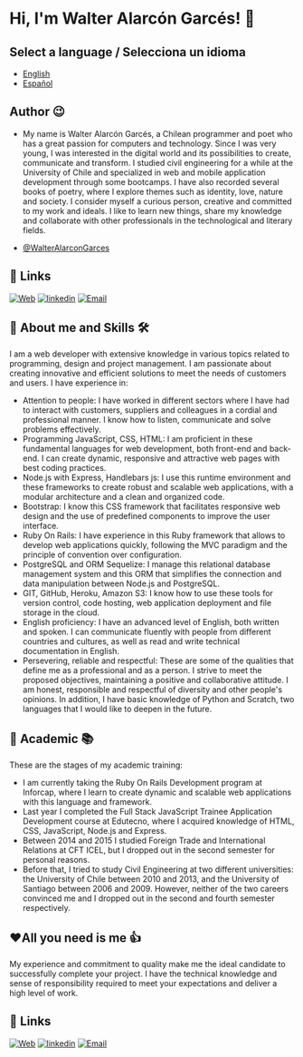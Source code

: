 # Hi, I'm Walter Alarcón Garcés! 👋

## Select a language / Selecciona un idioma
- [English](https://github.com/WalterAlarconGarces/WalterAlarconGarces/blob/ccd63baccfaa44b7eda9ec82cee6dd28cf213fa4/README.md)
- [Español](https://github.com/WalterAlarconGarces/WalterAlarconGarces/blob/ccd63baccfaa44b7eda9ec82cee6dd28cf213fa4/LEEME.md)


## Author 😉
- My name is Walter Alarcón Garcés, a Chilean programmer and poet who has a great passion for computers and technology. Since I was very young, I was interested in the digital world and its possibilities to create, communicate and transform. I studied civil engineering for a while at the University of Chile and specialized in web and mobile application development through some bootcamps. I have also recorded several books of poetry, where I explore themes such as identity, love, nature and society. I consider myself a curious person, creative and committed to my work and ideals. I like to learn new things, share my knowledge and collaborate with other professionals in the technological and literary fields.

- [@WalterAlarconGarces](https://github.com/WalterAlarconGarces)
## 🔗 Links
[![Web](https://img.shields.io/badge/Web-walteralarcongarces.cl-ffa1f0?style=for-the-badge&logo=dev.to&logoColor=white&labelColor=101010)](https://www.walteralarcongarces.cl)
[![linkedin](https://img.shields.io/badge/linkedin-0A66C2?style=for-the-badge&logo=linkedin&logoColor=white)](https://www.linkedin.com/in/walter-alarcon-garces/)
[![Email](https://img.shields.io/badge/email-0AC2?style=for-the-badge&logo=email&logoColor=white)](mailto:walarcon@gmail.com)

## 🚀 About me and Skills 🛠
I am a web developer with extensive knowledge in various topics related to programming, design and project management. I am passionate about creating innovative and efficient solutions to meet the needs of customers and users. I have experience in:

- Attention to people: I have worked in different sectors where I have had to interact with customers, suppliers and colleagues in a cordial and professional manner. I know how to listen, communicate and solve problems effectively.
- Programming JavaScript, CSS, HTML: I am proficient in these fundamental languages for web development, both front-end and back-end. I can create dynamic, responsive and attractive web pages with best coding practices.
- Node.js with Express, Handlebars js: I use this runtime environment and these frameworks to create robust and scalable web applications, with a modular architecture and a clean and organized code.
- Bootstrap: I know this CSS framework that facilitates responsive web design and the use of predefined components to improve the user interface.
- Ruby On Rails: I have experience in this Ruby framework that allows to develop web applications quickly, following the MVC paradigm and the principle of convention over configuration.
- PostgreSQL and ORM Sequelize: I manage this relational database management system and this ORM that simplifies the connection and data manipulation between Node.js and PostgreSQL.
- GIT, GitHub, Heroku, Amazon S3: I know how to use these tools for version control, code hosting, web application deployment and file storage in the cloud.
- English proficiency: I have an advanced level of English, both written and spoken. I can communicate fluently with people from different countries and cultures, as well as read and write technical documentation in English.
- Persevering, reliable and respectful: These are some of the qualities that define me as a professional and as a person. I strive to meet the proposed objectives, maintaining a positive and collaborative attitude. I am honest, responsible and respectful of diversity and other people's opinions.
In addition, I have basic knowledge of Python and Scratch, two languages that I would like to deepen in the future.

## 📖 Academic 📚
These are the stages of my academic training:
- I am currently taking the Ruby On Rails Development program at Inforcap, where I learn to create dynamic and scalable web applications with this language and framework.
- Last year I completed the Full Stack JavaScript Trainee Application Development course at Edutecno, where I acquired knowledge of HTML, CSS, JavaScript, Node.js and Express.
- Between 2014 and 2015 I studied Foreign Trade and International Relations at CFT ICEL, but I dropped out in the second semester for personal reasons.
- Before that, I tried to study Civil Engineering at two different universities: the University of Chile between 2010 and 2013, and the University of Santiago between 2006 and 2009. However, neither of the two careers convinced me and I dropped out in the second and fourth semester respectively.

## ❤️All you need is me 👍

My experience and commitment to quality make me the ideal candidate to successfully complete your project. I have the technical knowledge and sense of responsibility required to meet your expectations and deliver a high level of work.


## 🔗 Links
[![Web](https://img.shields.io/badge/Web-walteralarcongarces.cl-ffa1f0?style=for-the-badge&logo=dev.to&logoColor=white&labelColor=101010)](https://www.walteralarcongarces.cl)
[![linkedin](https://img.shields.io/badge/linkedin-0A66C2?style=for-the-badge&logo=linkedin&logoColor=white)](https://www.linkedin.com/in/walter-alarcon-garces/)
[![Email](https://img.shields.io/badge/email-0AC2?style=for-the-badge&logo=email&logoColor=white)](mailto:walarcon@gmail.com)

